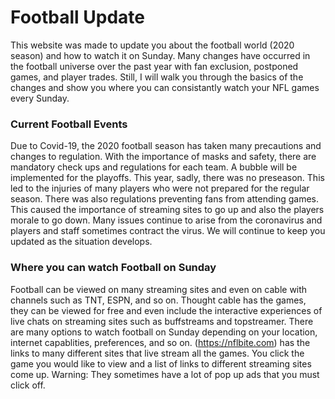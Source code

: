 # Football Update
This website was made to update you about the football world (2020 season) and how to watch it on Sunday. Many changes have occurred in the football universe over the past year with fan exclusion, postponed games, and player trades. Still, I will walk you through the basics of the changes and show you where you can consistantly watch your NFL games every Sunday.

### Current Football Events

Due to Covid-19, the 2020 football season has taken many precautions and changes to regulation. With the importance of masks and safety, there are mandatory check ups and regulations for each team. A bubble will be implemented for the playoffs. This year, sadly, there was no preseason. This led to the injuries of many players who were not prepared for the regular season. There was also regulations preventing fans from attending games. This caused the importance of streaming sites to go up and also the players morale to go down. Many issues continue to arise from the coronavirus and players and staff sometimes contract the virus. We will continue to keep you updated as the situation develops. 

### Where you can watch Football on Sunday

Football can be viewed on many streaming sites and even on cable with channels such as TNT, ESPN, and so on. Thought cable has the games, they can be viewed for free and even include the interactive experiences of live chats on streaming sites such as buffstreams and topstreamer. There are many options to watch football on Sunday depending on your location, internet capablities, preferences, and so on. 
(https://nflbite.com) has the links to many different sites that live stream all the games. You click the game you would like to view and a list of links to different streaming sites come up. Warning: They sometimes have a lot of pop up ads that you must click off. 
